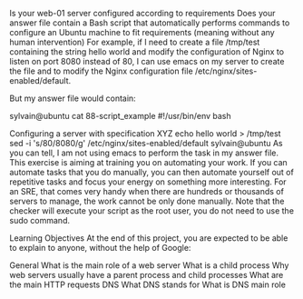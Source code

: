 Is your web-01 server configured according to requirements Does your answer file contain a Bash script that automatically performs commands to configure an Ubuntu machine to fit requirements (meaning without any human intervention) For example, if I need to create a file /tmp/test containing the string hello world and modify the configuration of Nginx to listen on port 8080 instead of 80, I can use emacs on my server to create the file and to modify the Nginx configuration file /etc/nginx/sites-enabled/default.

But my answer file would contain:

sylvain@ubuntu cat 88-script_example #!/usr/bin/env bash

Configuring a server with specification XYZ
echo hello world > /tmp/test sed -i 's/80/8080/g' /etc/nginx/sites-enabled/default sylvain@ubuntu As you can tell, I am not using emacs to perform the task in my answer file. This exercise is aiming at training you on automating your work. If you can automate tasks that you do manually, you can then automate yourself out of repetitive tasks and focus your energy on something more interesting. For an SRE, that comes very handy when there are hundreds or thousands of servers to manage, the work cannot be only done manually. Note that the checker will execute your script as the root user, you do not need to use the sudo command.

Learning Objectives At the end of this project, you are expected to be able to explain to anyone, without the help of Google:

General What is the main role of a web server What is a child process Why web servers usually have a parent process and child processes What are the main HTTP requests DNS What DNS stands for What is DNS main role
